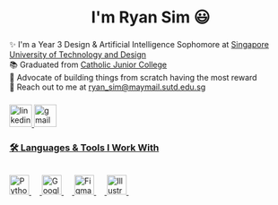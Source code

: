 <h1 align="center">I'm Ryan Sim 😃</h1>

###

<p align="left">
  ✨ I'm a Year 3 Design & Artificial Intelligence Sophomore at 
  <a href="https://www.sutd.edu.sg" target="_blank">Singapore University of Technology and Design</a><br>
  📚 Graduated from 
  <a href="https://cjc.moe.edu.sg" target="_blank">Catholic Junior College</a><br>
  🎯 Advocate of building things from scratch having the most reward<br>
  📨 Reach out to me at 
  <a href="mailto:ryan_sim@maymail.sutd.edu.sg">ryan_sim@maymail.sutd.edu.sg</a>
</p>

###

<div align="left">
	<a href="https://www.linkedin.com/in/ryansimjy" target="_blank">
  	<img src="https://raw.githubusercontent.com/maurodesouza/profile-readme-generator/master/src/assets/icons/social/linkedin/default.svg" width="40" height="40" alt="linkedin logo"  />
	<a href="mailto:ryansimjy@gmail.com" target="_blank">
  	<img src="https://raw.githubusercontent.com/maurodesouza/profile-readme-generator/master/src/assets/icons/social/gmail/default.svg" width="40" height="40" alt="gmail logo"  />
</div>

###

<h3>
	<h3 align="left">🛠️ Languages & Tools I Work With</h3>
</h3>

<br/>

<div align="left">
  <img src="https://cdn-icons-png.flaticon.com/512/5968/5968350.png" width="35" alt="Python" />
  <img width="15" />
  <img src="https://cdn-icons-png.flaticon.com/512/2702/2702602.png" width="35" alt="Google Cloud" />
  <img width="15" />
  <img src="https://cdn-icons-png.flaticon.com/512/5968/5968705.png" width="35" alt="Figma" />
  <img width="15" />
  <img src="https://cdn-icons-png.flaticon.com/512/5968/5968520.png" width="35" alt="Illustrator" />
  <img width="15" />
</div>

